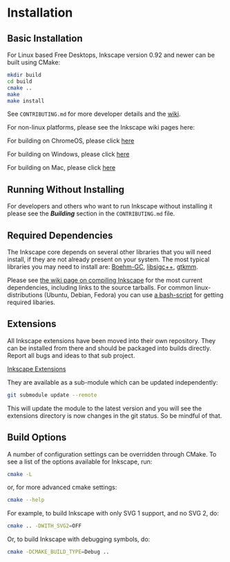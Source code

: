 Installation
============

Basic Installation
------------------

For Linux based Free Desktops, Inkscape version 0.92 and newer can be built using CMake:

```sh
mkdir build
cd build
cmake ..
make
make install
```

See `CONTRIBUTING.md` for more developer details and the [wiki](https://wiki.inkscape.org/wiki/index.php?title=Compiling_Inkscape).

For non-linux platforms, please see the Inkscape wiki pages here:

For building on ChromeOS, please click [here](
https://wiki.inkscape.org/wiki/index.php?title=Compiling_Inkscape_on_Chrome_OS)

For building on Windows, please click [here](
https://wiki.inkscape.org/wiki/index.php?title=Compiling_Inkscape_on_Windows_with_MSYS2)

For building on Mac, please click [here](
https://wiki.inkscape.org/wiki/index.php?title=CompilingMacOsX)


Running Without Installing
--------------------------

For developers and others who want to run Inkscape without installing it please
see the ***Building*** section in the `CONTRIBUTING.md` file.

Required Dependencies
---------------------

The Inkscape core depends on several other libraries that you will need
install, if they are not already present on your system. The most
typical libraries you may need to install are: 
[Boehm-GC](http://www.hboehm.info/gc/), 
[libsigc++](https://github.com/libsigcplusplus/libsigcplusplus), 
[gtkmm](https://www.gtkmm.org/).

Please see [the wiki page on compiling Inkscape](http://wiki.inkscape.org/wiki/index.php/CompilingInkscape) for the
most current dependencies, including links to the source tarballs. 
For common linux-distributions (Ubuntu, Debian, Fedora) you can use 
[a bash-script](https://gitlab.com/inkscape/inkscape-ci-docker/-/raw/master/install_dependencies.sh?inline=false) 
for getting required libaries.


Extensions
----------

All Inkscape extensions have been moved into their own repository. They
can be installed from there and should be packaged into builds directly.
Report all bugs and ideas to that sub project.

[Inkscape Extensions](https://gitlab.com/inkscape/extensions/)

They are available as a sub-module which can be updated independently:

```sh
git submodule update --remote
```

This will update the module to the latest version and you will see the
extensions directory is now changes in the git status. So be mindful of that.

Build Options
-------------

A number of configuration settings can be overridden through CMake. To
see a list of the options available for Inkscape, run:

```sh
cmake -L
```
or, for more advanced cmake settings:

```sh
cmake --help
```

For example, to build Inkscape with only SVG 1 support, and no SVG 2, do:

```sh
cmake .. -DWITH_SVG2=OFF
```

Or, to build Inkscape with debugging symbols, do:

```sh
cmake -DCMAKE_BUILD_TYPE=Debug ..
```

